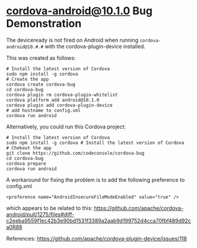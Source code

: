 # cordova-android@10.1.0 Bug Demonstration

The deviceready is not fired on Android when running `cordova-android@10.#.#` with the cordova-plugin-device installed.

This was created as follows: 

```
# Install the latest version of Cordova
sudo npm install -g cordova 
# Create the app
cordova create cordova-bug 
cd cordova-bug 
cordova plugin rm cordova-plugin-whitelist
cordova platform add android@10.1.0
cordova plugin add cordova-plugin-device
# add hostname to config.xml
cordova run android
```

Alternatively, you could run this Cordova project:
```
# Install the latest version of Cordova
sudo npm install -g cordova # Install the latest version of Cordova
# Chekout the app
git clone https://github.com/codeconsole/cordova-bug
cd cordova-bug
cordova prepare
cordova run android
```

A workaround for fixing the problem is to add the following preference to config.xml
```
<preference name="AndroidInsecureFileModeEnabled" value="true" />
```
which appears to be related to this:
https://github.com/apache/cordova-android/pull/1275/files#diff-c2eeba9559f1ec42b3e90bd1531f3389a2aab9d199752d4cca70fbf489d92ca0R88

References:
https://github.com/apache/cordova-plugin-device/issues/118

